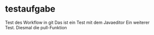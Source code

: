 # testaufgabe
Test des Workflow in git
Das ist ein Test mit dem Javaeditor
Ein weiterer Test. Diesmal die pull-Funktion
